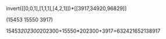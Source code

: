 invert([[0,0,1],[1,1,1],[4,2,1]])*[[3917,34920,96829]]

(15453
15550
3917)

15453*202300*202300+15550*202300+3917=632421652138917

